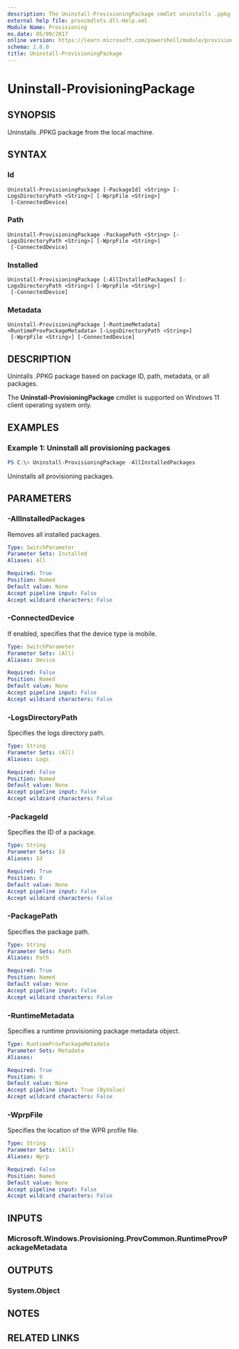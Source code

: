 ```yaml
---
description: The Uninstall-ProvisioningPackage cmdlet uninstalls .ppkg files.
external help file: provcmdlets.dll-Help.xml
Module Name: Provisioning
ms.date: 05/09/2017
online version: https://learn.microsoft.com/powershell/module/provisioning/uninstall-provisioningpackage?view=windowsserver2022-ps&wt.mc_id=ps-gethelp
schema: 2.0.0
title: Uninstall-ProvisioningPackage
---
```


# Uninstall-ProvisioningPackage

## SYNOPSIS
Uninstalls .PPKG package from the local machine.

## SYNTAX

### Id
```
Uninstall-ProvisioningPackage [-PackageId] <String> [-LogsDirectoryPath <String>] [-WprpFile <String>]
 [-ConnectedDevice]
```

### Path
```
Uninstall-ProvisioningPackage -PackagePath <String> [-LogsDirectoryPath <String>] [-WprpFile <String>]
 [-ConnectedDevice]
```

### Installed
```
Uninstall-ProvisioningPackage [-AllInstalledPackages] [-LogsDirectoryPath <String>] [-WprpFile <String>]
 [-ConnectedDevice]
```

### Metadata
```
Uninstall-ProvisioningPackage [-RuntimeMetadata] <RuntimeProvPackageMetadata> [-LogsDirectoryPath <String>]
 [-WprpFile <String>] [-ConnectedDevice]
```

## DESCRIPTION
Unintalls .PPKG package based on package ID, path, metadata, or all packages.

The **Uninstall-ProvisioningPackage** cmdlet is supported on Windows 11 client operating system only.

## EXAMPLES

### Example 1: Uninstall all provisioning packages
```powershell
PS C:\> Uninstall-ProvisioningPackage -AllInstalledPackages
```

Uninstalls all provisioning packages.

## PARAMETERS

### -AllInstalledPackages
Removes all installed packages.

```yaml
Type: SwitchParameter
Parameter Sets: Installed
Aliases: All

Required: True
Position: Named
Default value: None
Accept pipeline input: False
Accept wildcard characters: False
```

### -ConnectedDevice
If enabled, specifies that the device type is mobile.

```yaml
Type: SwitchParameter
Parameter Sets: (All)
Aliases: Device

Required: False
Position: Named
Default value: None
Accept pipeline input: False
Accept wildcard characters: False
```

### -LogsDirectoryPath
Specifies the logs directory path.

```yaml
Type: String
Parameter Sets: (All)
Aliases: Logs

Required: False
Position: Named
Default value: None
Accept pipeline input: False
Accept wildcard characters: False
```

### -PackageId
Specifies the ID of a package.

```yaml
Type: String
Parameter Sets: Id
Aliases: Id

Required: True
Position: 0
Default value: None
Accept pipeline input: False
Accept wildcard characters: False
```

### -PackagePath
Specifies the package path.

```yaml
Type: String
Parameter Sets: Path
Aliases: Path

Required: True
Position: Named
Default value: None
Accept pipeline input: False
Accept wildcard characters: False
```

### -RuntimeMetadata
Specifies a runtime provisioning package metadata object.

```yaml
Type: RuntimeProvPackageMetadata
Parameter Sets: Metadata
Aliases: 

Required: True
Position: 0
Default value: None
Accept pipeline input: True (ByValue)
Accept wildcard characters: False
```

### -WprpFile
Specifies the location of the WPR profile file.

```yaml
Type: String
Parameter Sets: (All)
Aliases: Wprp

Required: False
Position: Named
Default value: None
Accept pipeline input: False
Accept wildcard characters: False
```

## INPUTS

### Microsoft.Windows.Provisioning.ProvCommon.RuntimeProvPackageMetadata


## OUTPUTS

### System.Object

## NOTES

## RELATED LINKS

